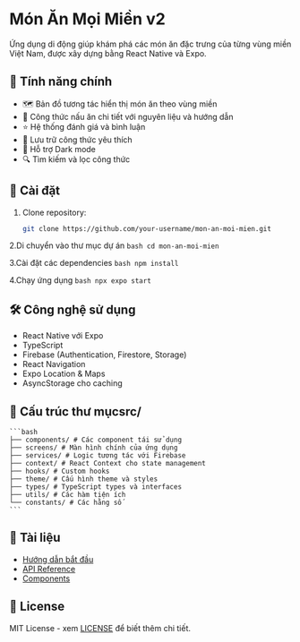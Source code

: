# Món Ăn Mọi Miền v2

Ứng dụng di động giúp khám phá các món ăn đặc trưng của từng vùng miền Việt Nam, được xây dựng bằng React Native và Expo.

## 📱 Tính năng chính

- 🗺️ Bản đồ tương tác hiển thị món ăn theo vùng miền
- 📖 Công thức nấu ăn chi tiết với nguyên liệu và hướng dẫn
- ⭐ Hệ thống đánh giá và bình luận
- 💾 Lưu trữ công thức yêu thích
- 🌙 Hỗ trợ Dark mode
- 🔍 Tìm kiếm và lọc công thức

## 🚀 Cài đặt

1. Clone repository:
   ```bash
   git clone https://github.com/your-username/mon-an-moi-mien.git
   ```

2.Di chuyển vào thư mục dự án
    ```bash
    cd mon-an-moi-mien
    ```

3.Cài đặt các dependencies
    ```bash
    npm install
    ```

4.Chạy ứng dụng
    ```bash
    npx expo start
    ```

## 🛠️ Công nghệ sử dụng

- React Native với Expo
- TypeScript
- Firebase (Authentication, Firestore, Storage)
- React Navigation
- Expo Location & Maps
- AsyncStorage cho caching

## 📁 Cấu trúc thư mụcsrc/
    ```bash
    ├── components/ # Các component tái sử dụng
    ├── screens/ # Màn hình chính của ứng dụng
    ├── services/ # Logic tương tác với Firebase
    ├── context/ # React Context cho state management
    ├── hooks/ # Custom hooks
    ├── theme/ # Cấu hình theme và styles
    ├── types/ # TypeScript types và interfaces
    ├── utils/ # Các hàm tiện ích
    └── constants/ # Các hằng số
    ```

## 📖 Tài liệu

- [Hướng dẫn bắt đầu](docs/guides/getting-started.md)
- [API Reference](docs/api/)
- [Components](docs/components/)

## 📄 License

MIT License - xem [LICENSE](LICENSE) để biết thêm chi tiết.